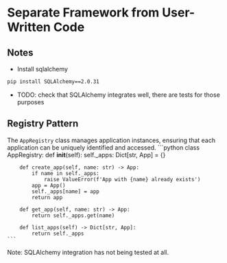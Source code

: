 # Separate Framework from User-Written Code

## Notes
- Install sqlalchemy
```bash
pip install SQLAlchemy==2.0.31
```

- TODO: check that SQLAlchemy integrates well, there are tests for those purposes

## Registry Pattern
The `AppRegistry` class manages application instances, ensuring that each application can be uniquely 
identified and accessed.
    ```python
    class AppRegistry:
        def __init__(self):
            self._apps: Dict[str, App] = {}
    
        def create_app(self, name: str) -> App:
            if name in self._apps:
                raise ValueError(f'App with {name} already exists')
            app = App()
            self._apps[name] = app
            return app
    
        def get_app(self, name: str) -> App:
            return self._apps.get(name)
    
        def list_apps(self) -> Dict[str, App]:
            return self._apps
    ```

Note: SQLAlchemy integration has not being tested at all.
